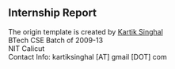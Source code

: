 Internship Report
---------------------------------
The origin template is created by
[Kartik Singhal](http://people.cse.nitc.ac.in/kartik "Kartik's Academic Profile")  
BTech CSE Batch of 2009-13  
NIT Calicut  
Contact Info: kartiksinghal [AT] gmail [DOT] com


